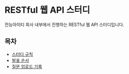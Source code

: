 # RESTful 웹 API 스터디

전능아이티 회사 내부에서 진행하는 RESTful 웹 API 스터디입니다.

## 목차

- [스터디 규칙](./src/rule.md)
- [발표 순서](./src/presentation.md)
- [질문 업로드 기록](./src/record.md)
